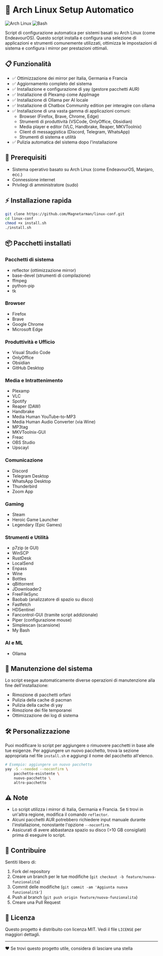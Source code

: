 # 🚀 Arch Linux Setup Automatico

![Arch Linux](https://img.shields.io/badge/Arch_Linux-1793D1?style=for-the-badge&logo=arch-linux&logoColor=white)
![Bash](https://img.shields.io/badge/Bash-4EAA25?style=for-the-badge&logo=gnu-bash&logoColor=white)

Script di configurazione automatica per sistemi basati su Arch Linux (come EndeavourOS). Questo script installa e configura una selezione di applicazioni e strumenti comunemente utilizzati, ottimizza le impostazioni di sistema e configura i mirror per prestazioni ottimali.

## 📋 Funzionalità

- ✅ Ottimizzazione dei mirror per Italia, Germania e Francia
- ✅ Aggiornamento completo del sistema
- ✅ Installazione e configurazione di yay (gestore pacchetti AUR)
- ✅ Installazione di Plexamp come AppImage
- ✅ Installazione di Ollama per AI locale
- ✅ Installazione di Chatbox Community edition per interagire con ollama
- ✅ Installazione di una vasta gamma di applicazioni comuni:
  - Browser (Firefox, Brave, Chrome, Edge)
  - Strumenti di produttività (VSCode, OnlyOffice, Obsidian)
  - Media player e editor (VLC, Handbrake, Reaper, MKVToolnix)
  - Client di messaggistica (Discord, Telegram, WhatsApp)
  - Strumenti di sistema e utilità
- ✅ Pulizia automatica del sistema dopo l'installazione

## 🔧 Prerequisiti

- Sistema operativo basato su Arch Linux (come EndeavourOS, Manjaro, ecc.)
- Connessione internet
- Privilegi di amministratore (sudo)

## ⚡ Installazione rapida

```bash
git clone https://github.com/Magnetarman/linux-conf.git
cd linux-conf
chmod +x install.sh
./install.sh
```

## 📦 Pacchetti installati

### Pacchetti di sistema

- reflector (ottimizzazione mirror)
- base-devel (strumenti di compilazione)
- ffmpeg
- python-pip
- tk

### Browser

- Firefox
- Brave
- Google Chrome
- Microsoft Edge

### Produttività e Ufficio

- Visual Studio Code
- OnlyOffice
- Obsidian
- GitHub Desktop

### Media e Intrattenimento

- Plexamp
- VLC
- Spotify
- Reaper (DAW)
- Handbrake
- Media Human YouTube-to-MP3
- Media Human Audio Converter (via Wine)
- MP3tag
- MKVToolnix-GUI
- Freac
- OBS Studio
- Upscayl

### Comunicazione

- Discord
- Telegram Desktop
- WhatsApp Desktop
- Thunderbird
- Zoom App

### Gaming

- Steam
- Heroic Game Launcher
- Legendary (Epic Games)

### Strumenti e Utilità

- p7zip (e GUI)
- WinSCP
- RustDesk
- LocalSend
- Enpass
- Wine
- Bottles
- qBittorrent
- JDownloader2
- FreeFileSync
- Baobab (analizzatore di spazio su disco)
- Fastfetch
- HDSentinel
- Fancontrol-GUI (tramite script addizionale)
- Piper (configurazione mouse)
- Simplescan (scansione)
- My Bash

### AI e ML

- Ollama

## 🔄 Manutenzione del sistema

Lo script esegue automaticamente diverse operazioni di manutenzione alla fine dell'installazione:

- Rimozione di pacchetti orfani
- Pulizia della cache di pacman
- Pulizia della cache di yay
- Rimozione dei file temporanei
- Ottimizzazione dei log di sistema

## 🛠️ Personalizzazione

Puoi modificare lo script per aggiungere o rimuovere pacchetti in base alle tue esigenze. Per aggiungere un nuovo pacchetto, trova la sezione appropriata nel file `install.sh` e aggiungi il nome del pacchetto all'elenco.

```bash
# Esempio: aggiungere un nuovo pacchetto
yay -S --needed --noconfirm \
    pacchetto-esistente \
    nuovo-pacchetto \
    altro-pacchetto
```

## ⚠️ Note

- Lo script utilizza i mirror di Italia, Germania e Francia. Se ti trovi in un'altra regione, modifica il comando `reflector`.
- Alcuni pacchetti AUR potrebbero richiedere input manuale durante l'installazione, nonostante l'opzione `--noconfirm`.
- Assicurati di avere abbastanza spazio su disco (>10 GB consigliati) prima di eseguire lo script.

## 🤝 Contribuire

Sentiti libero di:

1. Fork del repository
2. Creare un branch per le tue modifiche (`git checkout -b feature/nuova-funzionalita`)
3. Commit delle modifiche (`git commit -am 'Aggiunta nuova funzionalità'`)
4. Push al branch (`git push origin feature/nuova-funzionalita`)
5. Creare una Pull Request

## 📜 Licenza

Questo progetto è distribuito con licenza MIT. Vedi il file `LICENSE` per maggiori dettagli.

---

❤️ Se trovi questo progetto utile, considera di lasciare una stella
